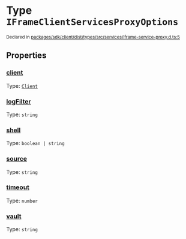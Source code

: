 # Type `IFrameClientServicesProxyOptions`
<sub>Declared in [packages/sdk/client/dist/types/src/services/iframe-service-proxy.d.ts:5]()</sub>




## Properties
### [client]()
Type: <code>[Client](/api/@dxos/react-client/classes/Client)</code>




### [logFilter]()
Type: <code>string</code>




### [shell]()
Type: <code>boolean | string</code>




### [source]()
Type: <code>string</code>




### [timeout]()
Type: <code>number</code>




### [vault]()
Type: <code>string</code>





